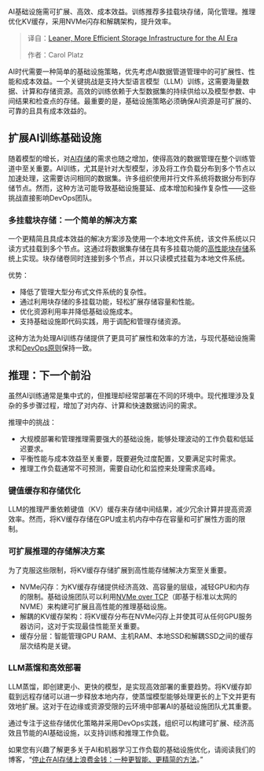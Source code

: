
<!--
title: 智领AI未来：打造更精简高效的存储基石
cover: https://cdn.thenewstack.io/media/2025/10/7dcca862-datacenter.jpg
summary: AI基础设施需可扩展、高效、成本效益。训练推荐多挂载块存储，简化管理。推理优化KV缓存，采用NVMe闪存和解耦架构，提升效率。
-->

AI基础设施需可扩展、高效、成本效益。训练推荐多挂载块存储，简化管理。推理优化KV缓存，采用NVMe闪存和解耦架构，提升效率。

> 译自：[Leaner, More Efficient Storage Infrastructure for the AI Era](https://thenewstack.io/leaner-more-efficient-storage-infrastructure-for-the-ai-era/)
> 
> 作者：Carol Platz

AI时代需要一种简单的基础设施策略，优先考虑AI数据管道管理中的可扩展性、性能和成本效益。一个关键挑战是支持大型语言模型（LLM）训练，这需要海量数据、计算和存储资源。高效的训练依赖于大型数据集的持续供给以及模型参数、中间结果和检查点的存储。最重要的是，基础设施策略必须确保AI资源是可扩展的、可靠的且具有成本效益的。

## 扩展AI训练基础设施

随着模型的增长，对[AI存储](https://www.lightbitslabs.com/solutions/ai-cloud-data-platform-lightbits/?utm_source=TNS&utm_medium=article&utm_campaign=oct)的需求也随之增加，使得高效的数据管理在整个训练管道中至关重要。AI训练，尤其是针对大型模型，涉及将工作负载分布到多个节点以加速处理，这需要访问相同的数据集。许多组织使用并行文件系统将数据分布到存储节点。然而，这种方法可能导致基础设施蔓延、成本增加和操作复杂性——这些挑战直接影响DevOps团队。

### 多挂载块存储：一个简单的解决方案

一个更精简且具成本效益的解决方案涉及使用一个本地文件系统，该文件系统以只读方式挂载到多个节点。这通过将数据集存储在具有多挂载功能的[高性能块存储](https://www.lightbitslabs.com/product/)系统上实现。块存储卷同时连接到多个节点，并以只读模式挂载为本地文件系统。

优势：

*   降低了管理大型分布式文件系统的复杂性。
*   通过利用块存储的多挂载功能，轻松扩展存储容量和性能。
*   优化资源利用率并降低基础设施成本。
*   支持基础设施即代码实践，用于调配和管理存储资源。

这种方法为处理AI训练存储提供了更具可扩展性和效率的方法，与现代基础设施需求和[DevOps原则](https://thenewstack.io/devops/ "DevOps原则")保持一致。

## 推理：下一个前沿

虽然AI训练通常是集中式的，但推理却经常部署在不同的环境中。现代推理涉及复杂的多步骤过程，增加了对内存、计算和快速数据访问的需求。

推理中的挑战：

*   大规模部署和管理推理需要强大的基础设施，能够处理波动的工作负载和低延迟要求。
*   平衡性能与成本效益至关重要，既要避免过度配置，又要满足实时需求。
*   推理工作负载通常不可预测，需要自动化和监控来处理需求高峰。

### 键值缓存和存储优化

LLM的推理严重依赖键值（KV）缓存来存储中间结果，减少冗余计算并提高资源效率。然而，将KV缓存存储在GPU或主机内存中存在容量和可扩展性方面的限制。

### 可扩展推理的存储解决方案

为了克服这些限制，将KV缓存存储扩展到高性能存储解决方案至关重要。

*   NVMe闪存：为KV缓存存储提供经济高效、高容量的层级，减轻GPU和内存的限制。基础设施团队可以利用[NVMe over TCP](https://www.lightbitslabs.com/nvme-over-tcp/)（即基于标准以太网的NVME）来构建可扩展且高性能的推理基础设施。
*   解耦的KV缓存架构：将KV缓存分布在NVMe闪存上并使其可从任何GPU服务器访问，这对于实现最佳性能至关重要。
*   缓存分层：智能管理GPU RAM、主机RAM、本地SSD和解耦SSD之间的缓存层次结构是关键。

### LLM蒸馏和高效部署

LLM蒸馏，即创建更小、更快的模型，是实现高效部署的重要趋势。将KV缓存卸载到远程存储可以进一步释放本地内存，使蒸馏模型能够处理更长的上下文并更有效地扩展。这对于在边缘或资源受限的云环境中部署AI的基础设施团队尤其重要。

通过专注于这些存储优化策略并采用DevOps实践，组织可以构建可扩展、经济高效且节能的AI基础设施，以支持训练和推理工作负载。

如果您有兴趣了解更多关于AI和机器学习工作负载的基础设施优化，请阅读我们的博客，“[停止在AI存储上浪费金钱：一种更智能、更精简的方法](https://www.lightbitslabs.com/blog/stop-wasting-money-on-ai-storage-a-smarter-leaner-approach/?utm_source=TNS&utm_medium=article&utm_campaign=oct)。”